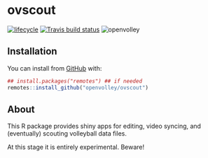 
<!-- README.md is generated from README.Rmd. Please edit that file -->

# ovscout

<!-- badges: start -->

[![lifecycle](https://img.shields.io/badge/lifecycle-experimental-orange.svg)](https://www.tidyverse.org/lifecycle/#experimental)
[![Travis build
status](https://travis-ci.org/openvolley/ovscout.svg?branch=master)](https://travis-ci.org/openvolley/ovscout)
![openvolley](https://img.shields.io/badge/openvolley-blue.svg)
<!-- badges: end -->

## Installation

You can install from [GitHub](https://github.com/openvolley/ovscout)
with:

``` r
## install.packages("remotes") ## if needed
remotes::install_github("openvolley/ovscout")
```

## About

This R package provides shiny apps for editing, video syncing, and
(eventually) scouting volleyball data files.

At this stage it is entirely experimental. Beware\!
